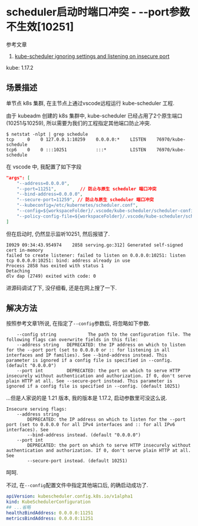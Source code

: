 # scheduler启动时端口冲突 - --port参数不生效[10251]

参考文章

1. [kube-scheduler ignoring settings and listening on insecure port](https://github.com/kubernetes-sigs/kubespray/issues/7739)

kube: 1.17.2

## 场景描述

单节点 k8s 集群, 在主节点上通过vscode远程运行 kube-scheduler 工程.

由于 kubeadm 创建的 k8s 集群中, kube-scheduler 已经占用了2个原生端口(10251与10259), 所以需要为我们的工程指定其他端口防止冲突.

```log
$ netstat -nlpt | grep schedule
tcp     0    0 127.0.0.1:10259    0.0.0.0:*    LISTEN    76970/kube-schedule
tcp6    0    0 :::10251           :::*         LISTEN    76970/kube-schedule
```

在 vscode 中, 我配置了如下字段

```json
"args": [
    "--address=0.0.0.0",
    "--port=11251",         // 防止与原生 scheduler 端口冲突
    "--bind-address=0.0.0.0",
    "--secure-port=11259", // 防止与原生 scheduler 端口冲突
    "--kubeconfig=/etc/kubernetes/scheduler.conf",
    "--config=${workspaceFolder}/.vscode/kube-scheduler/scheduler-config.yaml",
    "--policy-config-file=${workspaceFolder}/.vscode/kube-scheduler/scheduler-policy.json",
]
```

但在启动时, 仍然显示监听10251, 然后报错了.

```log
I0929 09:34:43.954974    2858 serving.go:312] Generated self-signed cert in-memory
failed to create listener: failed to listen on 0.0.0.0:10251: listen tcp 0.0.0.0:10251: bind: address already in use
Process 2858 has exited with status 1
Detaching
dlv dap (2749) exited with code: 0
```

进源码调试了下, 没仔细看, 还是在网上搜了一下.

## 解决方法

按照参考文章1所说, 在指定了`--config`参数后, 将忽略如下参数.

```log
    --config string            The path to the configuration file. The following flags can overwrite fields in this file:
    --address string   DEPRECATED: the IP address on which to listen for the --port port (set to 0.0.0.0 or :: for listening in all interfaces and IP families). See --bind-address instead. This parameter is ignored if a config file is specified in --config. (default "0.0.0.0")
    --port int         DEPRECATED: the port on which to serve HTTP insecurely without authentication and authorization. If 0, don't serve plain HTTP at all. See --secure-port instead. This parameter is ignored if a config file is specified in --config. (default 10251)
```

...但是人家说的是 1.21 版本, 我的版本是 1.17.2, 启动参数里可没这么说.

```log
Insecure serving flags:
    --address string
        DEPRECATED: the IP address on which to listen for the --port port (set to 0.0.0.0 for all IPv4 interfaces and :: for all IPv6 interfaces). See
        --bind-address instead. (default "0.0.0.0")
    --port int
        DEPRECATED: the port on which to serve HTTP insecurely without authentication and authorization. If 0, don't serve plain HTTP at all. See
        --secure-port instead. (default 10251)
```

呵呵.

不过, 在`--config`配置文件中指定其他端口后, 的确启动成功了.

```yaml
apiVersion: kubescheduler.config.k8s.io/v1alpha1
kind: KubeSchedulerConfiguration
## ...省略
healthzBindAddress: 0.0.0.0:11251
metricsBindAddress: 0.0.0.0:11251
```
